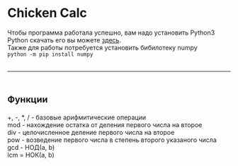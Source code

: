 # Chicken Calc
<p>Чтобы программа работала успешно, вам надо установить Python3</br>
Python скачать его вы можете <a href="https://www.python.org/downloads/">здесь</a>.</br>
Также для работы потребуется установить бибилотеку numpy </br>
<code>python -m pip install numpy</code> </br></br>
<hr></p>
</br>
<p style="font-size: 20px"><strong>Функции</strong></p><p>
+, -, *, / - базовые арифмитические операции</br>
mod - нахождение остатка от деления первого числа на второе</br>
div - целочисленное деление первого числа на второе</br>
pow - возведение первого числа в степень второго указаного числа</br>
gcd - НОД(a, b)</br>
lcm = НОК(a, b)</br>
</p>
